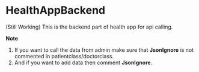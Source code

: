 # HealthAppBackend
(Still Working)
This is the backend part of health app for api calling.


**Note**
1. If you want to call the data from admin make sure that **JsonIgnore** is not commented in patientclass/doctorclass.
2. And if you want to add data then comment **JsonIgnore**.
